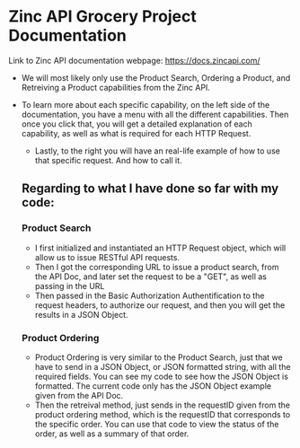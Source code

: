 # Zinc API Grocery Project Documentation

Link to Zinc API documentation webpage: https://docs.zincapi.com/


- We will most likely only use the Product Search, Ordering a Product, and Retreiving a Product capabilities from the Zinc API.
- To learn more about each specific capability, on the left side of the documentation, you have a menu with all the different capabilities.
  Then once you click that, you will get a detailed explanation of each capability, as well as what is required for each HTTP Request.
  - Lastly, to the right you will have an real-life example of how to use that specific request. And how to call it.
  
  
  ## Regarding to what I have done so far with my code:
  
  ### Product Search
  - I first initialized and instantiated an HTTP Request object, which will allow us to issue RESTful API requests. 
  - Then I got the corresponding URL to issue a product search, from the API Doc, and later set the request to be a "GET", as well as passing in the URL
  - Then passed in the Basic Authorization Authentification to the request headers, to authorize our request, and then you will get the results in a JSON Object.
  
  ### Product Ordering
  - Product Ordering is very similar to the Product Search, just that we have to send in a JSON Object, or JSON formatted string, with all the required fields. You can 
    see my code to see how the JSON Object is formatted. The current code only has the JSON Object example given from the API Doc.
  - Then the retreival method, just sends in the requestID given from the product ordering method, which is the requestID that corresponds to the specific order.
    You can use that code to view the status of the order, as well as a summary of that order.
    
    
 
